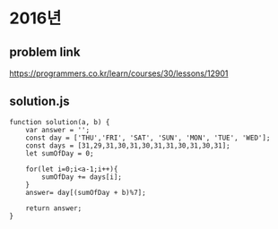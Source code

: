 # 2016년
## problem link
https://programmers.co.kr/learn/courses/30/lessons/12901
## solution.js
```
function solution(a, b) {
    var answer = '';
    const day = ['THU','FRI', 'SAT', 'SUN', 'MON', 'TUE', 'WED'];
    const days = [31,29,31,30,31,30,31,31,30,31,30,31];
    let sumOfDay = 0;
    
    for(let i=0;i<a-1;i++){
        sumOfDay += days[i];
    }
    answer= day[(sumOfDay + b)%7];
    
    return answer;
}
```
